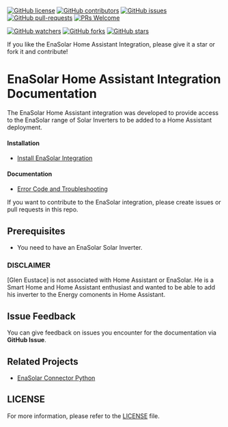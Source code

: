 [![GitHub license](https://img.shields.io/github/license/geustace/home-assistant-enasolar.svg)](https://github.com/geustace/home-assistant-enasolar/blob/master/LICENSE)
[![GitHub contributors](https://img.shields.io/github/contributors/geustace/home-assistant-enasolar.svg)](https://github.com/geustace/home-assistant-enasolar/graphs/contributors)
[![GitHub issues](https://img.shields.io/github/issues/geustace/home-assistant-enasolar.svg)](https://GitHub.com/geustace/home-assistant-enasolar/issues/)
[![GitHub pull-requests](https://img.shields.io/github/issues-pr/geustace/home-assistant-enasolar.svg)](https://GitHub.com/geustace/home-assistant-enasolar/pulls/)
[![PRs Welcome](https://img.shields.io/badge/PRs-welcome-brightgreen.svg?style=flat-square)](http://makeapullrequest.com)

[![GitHub watchers](https://img.shields.io/github/watchers/geustace/home-assistant-enasolar.svg?style=social&label=Watch)](https://GitHub.com/geustace/home-assistant-enasolar/watchers/)
[![GitHub forks](https://img.shields.io/github/forks/geustace/home-assistant.svg?style=social&label=Fork)](https://GitHub.com/geustace/home-assistant-enasolar/network/)
[![GitHub stars](https://img.shields.io/github/stars/geustace/tuya-home-assistant.svg?style=social&label=Star)](https://GitHub.com/geustace/home-assistant-enasolar/stargazers/)

If you like the EnaSolar Home Assistant Integration, please give it a star or fork it and contribute!

# EnaSolar Home Assistant Integration Documentation

<p>The EnaSolar Home Assistant integration was developed to provide access to the EnaSolar range of Solar Inverters to be added to a Home Assistant deployment.</p>

#### Installation
- [Install EnaSolar Integration](./docs/install.md)

#### Documentation
- [Error Code and Troubleshooting](./docs/error_code.md)

If you want to contribute to the EnaSolar integration, please create issues or pull requests in this repo.

## Prerequisites

- You need to have an EnaSolar Solar Inverter.

### DISCLAIMER

[Glen Eustace] is not associated with Home Assistant or EnaSolar. He is a Smart Home and Home Assistant enthusiast and wanted to be able to add his inverter to the Energy comonents in Home Assistant.

## Issue Feedback

You can give feedback on issues you encounter for the documentation via **GitHub Issue**.

## Related Projects

- [EnaSolar Connector Python](https://github.com/geustace/pyenasolar)

## LICENSE

For more information, please refer to the [LICENSE](LICENSE) file.
